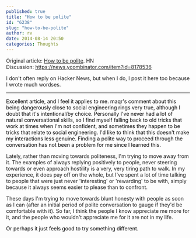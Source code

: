```yaml
---
published: true
title: "How to be polite"
id: "6238"
slug: "how-to-be-polite"
author: rv
date: 2014-08-14 20:50
categories: Thoughts
---
```

Original article: <a href="https://news.ycombinator.com/item?id=8178536" target="_blank">How to be polite</a>. HN Discussion: <a href="https://news.ycombinator.com/item?id=8178536" target="_blank">https://news.ycombinator.com/item?id=8178536</a>

I don't often reply on Hacker News, but when I do, I post it here too because I wrote much wordses.

<hr />

<span style="color: #000000;">Excellent article, and I feel it applies to me. maqr's comment about this being dangerously close to social engineering rings very true, although I doubt that it's intentional/by choice. Personally I've never had a lot of natural conversational skills, so I find myself falling back to old tricks that work at times when I'm not confident, and sometimes they happen to be tricks that relate to social engineering. I'd like to think that this doesn't make my interactions less genuine. Finding a polite way to proceed through the conversation has not been a problem for me since I learned this.</span>

Lately, rather than moving towards politeness, I'm trying to move away from it. The examples of always replying positively to people, never steering towards or even approach hostility is a very, very tiring path to walk. In my experience, it does pay off on the whole, but I've spent a lot of time talking to people that were just never 'interesting' or 'rewarding' to be with, simply because it always seems easier to please than to confront.

These days I'm trying to move towards blunt honesty with people as soon as I can (after an initial period of polite conversation to gauge if they'd be comfortable with it). So far, I think the people I know appreciate me more for it, and the people who wouldn't appreciate me for it are not in my life.
<p style="color: #828282;"><span style="color: #000000;">Or perhaps it just feels good to try something different.</span></p>